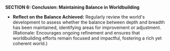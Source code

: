 
**SECTION 6: Conclusion: Maintaining Balance in Worldbuilding**
- **Reflect on the Balance Achieved:** Regularly review the world's development to assess whether the balance between depth and breadth has been maintained, identifying areas for improvement or adjustment. (Rationale: Encourages ongoing refinement and ensures that worldbuilding efforts remain focused and impactful, fostering a rich yet coherent world.)